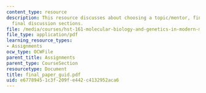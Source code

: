 ```yaml
---
content_type: resource
description: This resource discusses about choosing a topic/mentor, final paper and
  final discussion sections.
file: /media/courses/hst-161-molecular-biology-and-genetics-in-modern-medicine-fall-2007/e67789451c3f209fe442c4132952aca6_final_paper_guid.pdf
file_type: application/pdf
learning_resource_types:
- Assignments
ocw_type: OCWFile
parent_title: Assignments
parent_type: CourseSection
resourcetype: Document
title: final_paper_guid.pdf
uid: e6778945-1c3f-209f-e442-c4132952aca6
---
```

